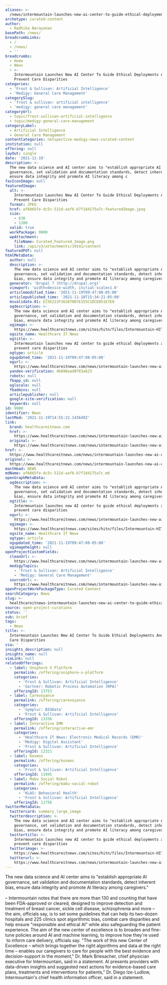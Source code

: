 ```yaml
---
aliases: >-
  /news/intermountain-launches-new-ai-center-to-guide-ethical-deployments-and-prevent-care-disparities
archetype: curated-content
author:
  - Radhika Narayanan
basePath: /news/
breadcrumbLinks:
  - /
  - /news/
  - ''
breadcrumbs:
  - Home
  - News
  - >-
    Intermountain Launches New AI Center To Guide Ethical Deployments And
    Prevent Care Disparities
categories:
  - 'Frost & Sullivan: Artificial Intelligence'
  - 'Medigy: General Care Management'
categorySlug:
  - 'frost & sullivan: artificial intelligence'
  - 'medigy: general care management'
categoryUrl:
  - topic/frost-sullivan-artificial-intelligence
  - topic/medigy-general-care-management
categoryLabel:
  - Artificial Intelligence
  - General Care Management
contentCategories: netspective-medigy-news-curated-content
institution: null
offering: null
layOut: single
date: '2021-11-19'
description: >-
  The new data science and AI center aims to "establish appropriate AI
  governance, set validation and documentation standards, detect inherent bias,
  ensure data integrity and promote AI literacy among c
favIconImage: null
featuredImage:
  alt: >-
    Intermountain Launches New AI Center To Guide Ethical Deployments And
    Prevent Care Disparities
  format: JPEG
  href: af6865fe-dc5c-521d-aaf6-b7f184175a7c-featuredImage.jpeg
  size:
    - 630
    - 1200
  valid: true
  workPackage: 9900
  wpAttachment:
    fileName: Curated_Featured_Image.png
    link: /api/v3/attachments/19141/content
featuredPdf: null
htmlMetaData:
  author: null
  description: >-
    The new data science and AI center aims to "establish appropriate AI
    governance, set validation and documentation standards, detect inherent
    bias, ensure data integrity and promote AI literacy among caregivers."
  generator: 'Drupal 7 (http://drupal.org)'
  viewport: 'width=device-width, initial-scale=1.0'
  articlemodified_time: '2021-11-19T09:47:08-05:00'
  articlepublished_time: '2021-11-18T15:34:21-05:00'
  msvalidate.01: E23E222F362070D7E155C1DCE851E7E9
  ogdescription: >-
    The new data science and AI center aims to "establish appropriate AI
    governance, set validation and documentation standards, detect inherent
    bias, ensure data integrity and promote AI literacy among caregivers."
  ogimage: >-
    https://www.healthcareitnews.com/sites/hitn/files/Intermountain-HITN_3_0_1.png
  ogsite_name: Healthcare IT News
  ogtitle: >-
    Intermountain launches new AI center to guide ethical deployments and
    prevent care disparities
  ogtype: article
  ogupdated_time: '2021-11-19T09:47:08-05:00'
  ogurl: >-
    https://www.healthcareitnews.com/news/intermountain-launches-new-ai-center-guide-ethical-deployments-and-prevent-care-disparities
  yandex-verification: 4b898aad0783a623
  robots: null
  fbapp_id: null
  oglocale: null
  fbadmins: null
  articlepublisher: null
  google-site-verification: null
  keywords: null
id: 9900
identifier: News
lastMod: '2021-11-19T14:55:22.143649Z'
link:
  brand: healthcareitnews.com
  href: >-
    https://www.healthcareitnews.com/news/intermountain-launches-new-ai-center-guide-ethical-deployments-and-prevent-care-disparities
  original: >-
    https://www.healthcareitnews.com/news/intermountain-launches-new-ai-center-guide-ethical-deployments-and-prevent-care-disparities
href: >-
  https://www.healthcareitnews.com/news/intermountain-launches-new-ai-center-guide-ethical-deployments-and-prevent-care-disparities
original: >-
  https://www.healthcareitnews.com/news/intermountain-launches-new-ai-center-guide-ethical-deployments-and-prevent-care-disparities
mastHead: NEWS
mdName: af6865fe-dc5c-521d-aaf6-b7f184175a7c.md
openGraphMetaData:
  ogdescription: >-
    The new data science and AI center aims to "establish appropriate AI
    governance, set validation and documentation standards, detect inherent
    bias, ensure data integrity and promote AI literacy among caregivers."
  ogtitle: >-
    Intermountain launches new AI center to guide ethical deployments and
    prevent care disparities
  ogurl: >-
    https://www.healthcareitnews.com/news/intermountain-launches-new-ai-center-guide-ethical-deployments-and-prevent-care-disparities
  ogimage: >-
    https://www.healthcareitnews.com/sites/hitn/files/Intermountain-HITN_3_0_1.png
  ogsite_name: Healthcare IT News
  ogtype: article
  ogupdated_time: '2021-11-19T09:47:08-05:00'
  ogimageheight: null
openProjectCustomFields:
  cleanUrl: >-
    https://www.healthcareitnews.com/news/intermountain-launches-new-ai-center-guide-ethical-deployments-and-prevent-care-disparities
  medigyTopics:
    - 'Frost & Sullivan: Artificial Intelligence'
    - 'Medigy: General Care Management'
  sourceUrl: >-
    https://www.healthcareitnews.com/news/intermountain-launches-new-ai-center-guide-ethical-deployments-and-prevent-care-disparities
openProjectWorkPackageType: Curated Content
searchCategory: News
slug: >-
  healthcareitnews-intermountain-launches-new-ai-center-to-guide-ethical-deployments-and-prevent-care-disparities
source: open-project-curations
status: ''
sub: brief
tags:
  - News
title: >-
  Intermountain Launches New AI Center To Guide Ethical Deployments And Prevent
  Care Disparities
via: ' '
insights_description: null
insights_name: null
viaLink: null
relatedOfferings:
  - label: Uniphore X Platform
    permalink: /offering/uniphore-x-platform
    categories:
      - 'Frost & Sullivan: Artificial Intelligence'
      - 'Gartner: Robotic Process Automation (RPA)'
    offeringId: 13753
  - label: Carevoyance
    permalink: /offering/carevoyance
    categories:
      - 'Symplur: BIGData'
      - 'Frost & Sullivan: Artificial Intelligence'
    offeringId: 13336
  - label: Interactive EMR
    permalink: /offering/interactive-emr
    categories:
      - 'Healthcare IT News: Electronic Medical Records (EMR)'
      - 'Medigy: Digital Assistant'
      - 'Frost & Sullivan: Artificial Intelligence'
    offeringId: 12321
  - label: Kosmos
    permalink: /offering/kosmos
    categories:
      - 'Frost & Sullivan: Artificial Intelligence'
    offeringId: 11945
  - label: Mabu Social Robot
    permalink: /offering/mabu-social-robot
    categories:
      - 'KLAS: Behavioral Health'
      - 'Frost & Sullivan: Artificial Intelligence'
    offeringId: 11756
twitterMetaData:
  twittercard: summary_large_image
  twitterdescription: >-
    The new data science and AI center aims to "establish appropriate AI
    governance, set validation and documentation standards, detect inherent
    bias, ensure data integrity and promote AI literacy among caregivers."
  twittertitle: >-
    Intermountain launches new AI center to guide ethical deployments and
    prevent care disparities
  twitterimage: >-
    https://www.healthcareitnews.com/sites/hitn/files/Intermountain-HITN_3_0_1.png
  twitterurl: >-
    https://www.healthcareitnews.com/news/intermountain-launches-new-ai-center-guide-ethical-deployments-and-prevent-care-disparities
---
```

<p>The new data science and AI center aims to "establish appropriate AI governance, set validation and documentation standards, detect inherent bias, ensure data integrity and promote AI literacy among caregivers."<br><br>– Intermountain notes that there are more than 130 and counting that have been FDA-approved or cleared, designed to improve detection and treatment of breast cancer, sickle cell disease, schizophrenia and more – the aim, officials say, is to set some guidelines that can help its two-dozen hospitals and 225 clinics spot algorithmic bias, combat care disparities and help ensure "responsible and ethical AI" while also safeguarding the patient experience.
The aim of the new center of excellence is to broaden and fine-tune policies around AI and machine learning, to improve how they're used &nbsp;to inform care delivery, officials say.
"The work of this new Center of Excellence – which brings together the right algorithms and data at the right time – enables our caregivers to care for people with the best evidence and decision-support in the moment," Dr. Mark Briesacher, chief physician executive for Intermountain, said in a statement.
AI presents providers with data-driven insights and suggested next actions for evidence-based care plans, treatments and interventions for patients," Dr. Diego Ize-Ludlow, Intermountain's chief health information officer, said in a statement.</p>